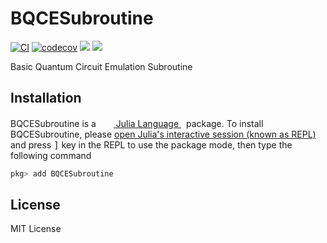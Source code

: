# BQCESubroutine

[![CI](https://github.com/QuantumBFS/BQCESubroutine.jl/workflows/CI/badge.svg)](https://github.com/QuantumBFS/BQCESubroutine.jl/actions)
[![codecov](https://codecov.io/gh/QuantumBFS/BQCESubroutine.jl/branch/master/graph/badge.svg?token=U604BQGRV1)](https://codecov.io/gh/QuantumBFS/BQCESubroutine.jl)
[![][docs-stable-img]][docs-stable-url]
[![][docs-dev-img]][docs-dev-url]

Basic Quantum Circuit Emulation Subroutine

## Installation

<p>
BQCESubroutine is a &nbsp;
    <a href="https://julialang.org">
        <img src="https://raw.githubusercontent.com/JuliaLang/julia-logo-graphics/master/images/julia.ico" width="16em">
        Julia Language
    </a>
    &nbsp; package. To install BQCESubroutine,
    please <a href="https://docs.julialang.org/en/v1/manual/getting-started/">open
    Julia's interactive session (known as REPL)</a> and press <kbd>]</kbd> key in the REPL to use the package mode, then type the following command
</p>

```julia
pkg> add BQCESubroutine
```

## License

MIT License

[docs-dev-img]: https://img.shields.io/badge/docs-dev-blue.svg
[docs-dev-url]: https://QuantumBFS.github.io/BQCESubroutine.jl/dev/
[docs-stable-img]: https://img.shields.io/badge/docs-stable-blue.svg
[docs-stable-url]: https://QuantumBFS.github.io/BQCESubroutine.jl/stable
